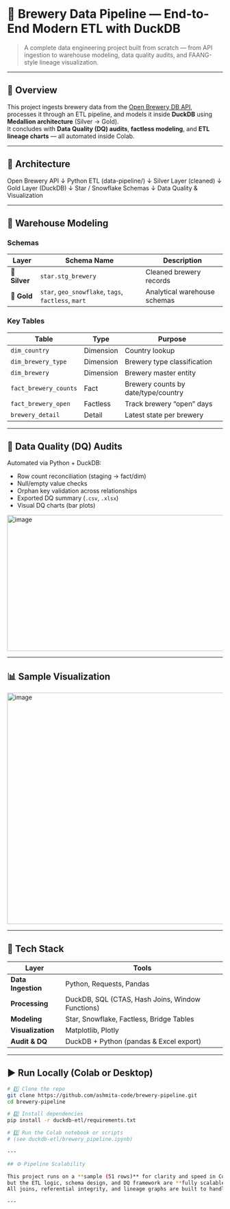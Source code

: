 # 🍺 Brewery Data Pipeline — End-to-End Modern ETL with DuckDB

> A complete data engineering project built from scratch — from API ingestion to warehouse modeling, data quality audits, and FAANG-style lineage visualization.

---

## 🚀 Overview

This project ingests brewery data from the [Open Brewery DB API](https://www.openbrewerydb.org/), processes it through an ETL pipeline, and models it inside **DuckDB** using **Medallion architecture** (Silver → Gold).  
It concludes with **Data Quality (DQ) audits**, **factless modeling**, and **ETL lineage charts** — all automated inside Colab.

---

## 🧱 Architecture

Open Brewery API
↓
Python ETL (data-pipeline/)
↓
Silver Layer (cleaned)
↓
Gold Layer (DuckDB)
↓
Star / Snowflake Schemas
↓
Data Quality & Visualization


---

## 🧩 Warehouse Modeling

### Schemas
| Layer | Schema Name | Description |
|--------|--------------|--------------|
| 🥈 **Silver** | `star.stg_brewery` | Cleaned brewery records |
| 🥇 **Gold** | `star`, `geo_snowflake`, `tags`, `factless`, `mart` | Analytical warehouse schemas |

### Key Tables
| Table | Type | Purpose |
|--------|------|----------|
| `dim_country` | Dimension | Country lookup |
| `dim_brewery_type` | Dimension | Brewery type classification |
| `dim_brewery` | Dimension | Brewery master entity |
| `fact_brewery_counts` | Fact | Brewery counts by date/type/country |
| `fact_brewery_open` | Factless | Track brewery “open” days |
| `brewery_detail` | Detail | Latest state per brewery |

---

## 🧮 Data Quality (DQ) Audits

Automated via Python + DuckDB:
- Row count reconciliation (staging → fact/dim)
- Null/empty value checks
- Orphan key validation across relationships
- Exported DQ summary (`.csv`, `.xlsx`)
- Visual DQ charts (bar plots)

<img width="559" height="317" alt="image" src="https://github.com/user-attachments/assets/716ede96-15dc-4d22-8584-6ae1075864e1" />

---

## 📊 Sample Visualization

<img width="1453" height="539" alt="image" src="https://github.com/user-attachments/assets/9ffaac03-e34c-441f-ac0e-e32a479155c8" />


---

## 🧠 Tech Stack

| Layer | Tools |
|--------|--------|
| **Data Ingestion** | Python, Requests, Pandas |
| **Processing** | DuckDB, SQL (CTAS, Hash Joins, Window Functions) |
| **Modeling** | Star, Snowflake, Factless, Bridge Tables |
| **Visualization** | Matplotlib, Plotly |
| **Audit & DQ** | DuckDB + Python (pandas & Excel export) |

---

## ▶️ Run Locally (Colab or Desktop)

```bash
# 1️⃣ Clone the repo
git clone https://github.com/ashmita-code/brewery-pipeline.git
cd brewery-pipeline

# 2️⃣ Install dependencies
pip install -r duckdb-etl/requirements.txt

# 3️⃣ Run the Colab notebook or scripts
# (see duckdb-etl/brewery_pipeline.ipynb)

---

## ⚙️ Pipeline Scalability

This project runs on a **sample (51 rows)** for clarity and speed in Colab,  
but the ETL logic, schema design, and DQ framework are **fully scalable** to the complete **8.9K-row dataset**.  
All joins, referential integrity, and lineage graphs are built to handle production-size data.

---

